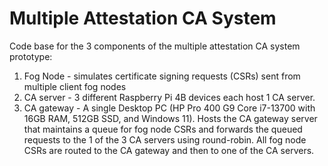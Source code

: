 # Multiple Attestation CA System
Code base for the 3 components of the multiple attestation CA system prototype:
1. Fog Node - simulates certificate signing requests (CSRs) sent from multiple client fog nodes
2. CA server - 3 different Raspberry Pi 4B devices each host 1 CA server.
3. CA gateway - A single Desktop PC (HP Pro 400 G9 Core i7-13700 with 16GB RAM, 512GB SSD, and Windows 11). Hosts the CA gateway server that maintains a queue for fog node CSRs and forwards the queued requests to the 1 of the 3 CA servers using round-robin. All fog node CSRs are routed to the CA gateway and then to one of the CA servers.

